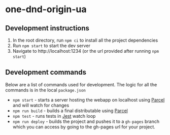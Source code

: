 # one-dnd-origin-ua

## Development instructions

1. In the root directory, run `npm ci` to install all the project dependencies
2. Run `npm start` to start the dev server
3. Navigate to http://localhost:1234 (or the url provided after running `npm start`)

## Development commands

Below are a list of commands used for development. The logic for all the commands is in the local `package.json`

- `npm start` - starts a server hosting the webapp on localhost using [Parcel](https://parceljs.org/) and will watch for changes
- `npm run build` - builds a final distributable using [Parcel](https://parceljs.org/)
- `npm test` - runs tests in [Jest](https://jestjs.io/) watch loop
- `npm run deploy` - builds the project and pushes it to a `gh-pages` branch which you can access by going to the gh-pages url for your project.
